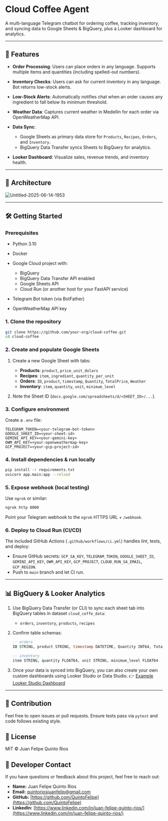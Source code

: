 # Cloud Coffee Agent

A multi-language Telegram chatbot for ordering coffee, tracking inventory, and syncing data to Google Sheets & BigQuery, plus a Looker dashboard for analytics.

---

## 🚀 Features

* **Order Processing**: Users can place orders in any language. Supports multiple items and quantities (including spelled-out numbers).
* **Inventory Checks**: Users can ask for current inventory in any language. Bot returns low-stock alerts.
* **Low-Stock Alerts**: Automatically notifies chat when an order causes any ingredient to fall below its minimum threshold.
* **Weather Data**: Captures current weather in Medellín for each order via OpenWeatherMap API.
* **Data Sync**:

  * Google Sheets as primary data store for `Products`, `Recipes`, `Orders`, and `Inventory`.
  * BigQuery Data Transfer syncs Sheets to BigQuery for analytics.
* **Looker Dashboard**: Visualize sales, revenue trends, and inventory health.

---

## 🧩 Architecture

![Untitled-2025-06-14-1953](https://github.com/user-attachments/assets/02055d91-860d-4d65-8b63-e324abe386ad)


---

## 🛠️ Getting Started

### Prerequisites

* Python 3.10
* Docker
* Google Cloud project with:

  * BigQuery
  * BigQuery Data Transfer API enabled
  * Google Sheets API
  * Cloud Run (or another host for your FastAPI service)
* Telegram Bot token (via BotFather)
* OpenWeatherMap API key

### 1. Clone the repository

```bash
git clone https://github.com/your-org/cloud-coffee.git
cd cloud-coffee
```

### 2. Create and populate Google Sheets

1. Create a new Google Sheet with tabs:

   * **Products**: `product`, `price_unit_dolars`
   * **Recipes**: `item`, `ingredient`, `quantity_per_unit`
   * **Orders**: `ID`, `product`, `timestamp`, `Quantity`, `TotalPrice`, `Weather`
   * **Inventory**: `item`, `quantity`, `unit`, `minimum_level`
2. Note the Sheet ID (`docs.google.com/spreadsheets/d/<SHEET_ID>/...`).

### 3. Configure environment

Create a `.env` file:

```dotenv
TELEGRAM_TOKEN=<your-telegram-bot-token>
GOOGLE_SHEET_ID=<your-sheet-id>
GEMINI_API_KEY=<your-gemini-key>
OWM_API_KEY=<your-openweathermap-key>
GCP_PROJECT=<your-gcp-project-id>
```

### 4. Install dependencies & run locally

```bash
pip install -r requirements.txt
uvicorn app.main:app --reload
```

### 5. Expose webhook (local testing)

Use `ngrok` or similar:

```bash
ngrok http 8000
```

Point your Telegram webhook to the `ngrok` HTTPS URL + `/webhook`.

### 6. Deploy to Cloud Run (CI/CD)

The included GitHub Actions (`.github/workflows/ci.yml`) handles lint, tests, and deploy:

* Ensure GitHub secrets: `GCP_SA_KEY`, `TELEGRAM_TOKEN`, `GOOGLE_SHEET_ID`, `GEMINI_API_KEY`, `OWM_API_KEY`, `GCP_PROJECT`, `CLOUD_RUN_SA_EMAIL`, `GCP_REGION`.
* Push to `main` branch and let CI run.

---

## 📊 BigQuery & Looker Analytics

1. Use BigQuery Data Transfer (or CLI) to sync each sheet tab into BigQuery tables in dataset `cloud_coffe_data`:

   * `orders`, `inventory`, `products`, `recipes`
2. Confirm table schemas:

   ```sql
   -- orders
   ID STRING, product STRING, timestamp DATETIME, Quantity INT64, TotalPrice FLOAT64, Weather STRING

   -- inventory
   item STRING, quantity FLOAT64, unit STRING, minimum_level FLOAT64
   ```
3. Once your data is synced into BigQuery, you can also create your own custom dashboards using Looker Studio or Data Studio. 👉 [Example Looker Studio Dashboard](https://lookerstudio.google.com/reporting/23b9ffa3-103c-4421-bbbd-0cf8a1bb566a)

---

## 🤝 Contribution

Feel free to open issues or pull requests. Ensure tests pass via `pytest` and code follows existing style.

## 📄 License

MIT © Juan Felipe Quinto Rios

## 👤 Developer Contact

If you have questions or feedback about this project, feel free to reach out:

* **Name:** Juan Felipe Quinto Rios
* **Email:** [quintoriosjuanfelip@gmail.com](mailto:quintoriosjuanfelip@gmail.com)
* **GitHub:** [https://github.com/QuintoFelipe](https://github.com/QuintoFelipe)
* **LinkedIn:** [https://www.linkedin.com/in/juan-felipe-quinto-rios/](https://www.linkedin.com/in/juan-felipe-quinto-rios/)
